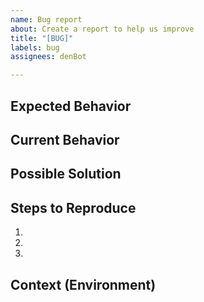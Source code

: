 ```yaml
---
name: Bug report
about: Create a report to help us improve
title: "[BUG]"
labels: bug
assignees: denBot

---
```


## Expected Behavior
<!--- Tell us what should happen -->

## Current Behavior
<!--- Tell us what happens instead of the expected behavior -->

## Possible Solution
<!--- Not obligatory, but suggest a fix/reason for the bug, -->

## Steps to Reproduce
<!--- Provide a link to a live example, or an unambiguous set of steps to -->
<!--- reproduce this bug. Include code to reproduce, if relevant -->
1.
2.
3.

## Context (Environment)
<!--- Providing context helps us come up with a solution that is most useful in the real world -->
<!--- Provide a general summary of the issue in the Title above -->
<!--- Provide any logs if possible -->

